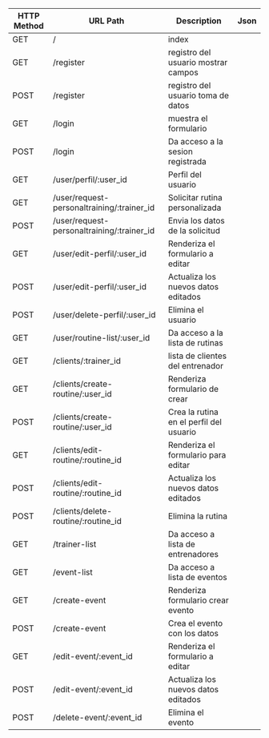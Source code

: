 | HTTP Method | URL Path                                     | Description                             | Json |
|-------------|----------------------------------------------|-----------------------------------------|------|
| GET         | /                                            | index                                   |      |
| GET         | /register                                    | registro del usuario mostrar campos     |      |
| POST        | /register                                    | registro del usuario toma de datos      |      |
| GET         | /login                                       | muestra el formulario                   |      |
| POST        | /login                                       | Da acceso a la sesion registrada        |      |
| GET         | /user/perfil/:user_id                        | Perfil del usuario                      |      |
| GET         | /user/request-personaltraining/:trainer_id   | Solicitar rutina personalizada          |      |
| POST        | /user/request-personaltraining/:trainer_id   | Envia los datos de la solicitud         |      |
| GET         | /user/edit-perfil/:user_id                   | Renderiza el formulario a editar        |      |
| POST        | /user/edit-perfil/:user_id                   | Actualiza los nuevos datos editados     |      |
| POST        | /user/delete-perfil/:user_id                 | Elimina el usuario                      |      |
| GET         | /user/routine-list/:user_id                  | Da acceso a la lista de rutinas         |      |
| GET         | /clients/:trainer_id                         | lista de clientes del entrenador        |      |
| GET         | /clients/create-routine/:user_id             | Renderiza formulario de crear           |      |
| POST        | /clients/create-routine/:user_id             | Crea la rutina en el perfil del usuario |      |
| GET         | /clients/edit-routine/:routine_id            | Renderiza el formulario para editar     |      |
| POST        | /clients/edit-routine/:routine_id            | Actualiza los nuevos datos editados     |      |
| POST        | /clients/delete-routine/:routine_id          | Elimina la rutina                       |      |
| GET         | /trainer-list                                | Da acceso a lista de entrenadores       |      |
| GET         | /event-list                                  | Da acceso a lista de eventos            |      |
| GET         | /create-event                                | Renderiza formulario crear evento       |      |
| POST        | /create-event                                | Crea el evento con los datos            |      |
| GET         | /edit-event/:event_id                        | Renderiza el formulario a editar        |      |
| POST        | /edit-event/:event_id                        | Actualiza los nuevos datos editados     |      |
| POST        | /delete-event/:event_id                      | Elimina el evento                       |      |
